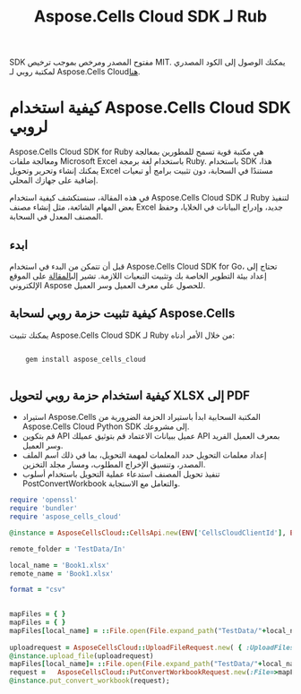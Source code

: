 ﻿---
title: Aspose.Cells Cloud SDK لـ Rub
second_title: Aspose.Cells Cloud Documen
type: docs
url: /ar/available-sdks/aspose-cells-cloud-ruby/
description: Aspose.Cells تدعم السحابة Excel لإنشاء وتحويل ودمج وتقسيم وحماية وتشغيل الكائن الداخلي وما إلى ذلك
weight: 30
kwords: Excel، Office كلاود، ريست API، جدول بيانات، PDF، CSV، Json، Markdwon، Ruby
---
 SDK مفتوح المصدر ومرخص بموجب ترخيص MIT. يمكنك الوصول إلى الكود المصدري لمكتبة روبي لـ Aspose.Cells Cloud[هنا](https://github.com/aspose-cells-cloud/aspose-cells-cloud-ruby).

# **كيفية استخدام Aspose.Cells Cloud SDK لروبي**

Aspose.Cells Cloud SDK for Ruby هي مكتبة قوية تسمح للمطورين بمعالجة ومعالجة ملفات Microsoft Excel باستخدام لغة برمجة Ruby. باستخدام SDK هذا، يمكنك إنشاء وتحرير وتحويل Excel مستندًا في السحابة، دون تثبيت برامج أو تبعيات إضافية على جهازك المحلي.

في هذه المقالة، سنستكشف كيفية استخدام Aspose.Cells Cloud SDK لـ Ruby لتنفيذ بعض المهام الشائعة، مثل إنشاء مصنف Excel جديد، وإدراج البيانات في الخلايا، وحفظ المصنف المعدل في السحابة.

## ابدء

 قبل أن تتمكن من البدء في استخدام Aspose.Cells Cloud SDK for Go، تحتاج إلى إعداد بيئة التطوير الخاصة بك وتثبيت التبعيات اللازمة. تشير إلى[المقالة](https://docs.aspose.cloud/cells/quickstart/) على الموقع الإلكتروني Aspose للحصول على معرف العميل وسر العميل.

## كيفية تثبيت حزمة روبي لسحابة Aspose.Cells

يمكنك تثبيت Aspose.Cells Cloud SDK لـ Ruby من خلال الأمر أدناه:

```bash

    gem install aspose_cells_cloud
  
 ```

## كيفية استخدام حزمة روبي لتحويل XLSX إلى PDF

- استيراد Aspose.Cells المكتبة السحابية
 ابدأ باستيراد الحزمة الضرورية من Aspose.Cells Cloud Python SDK إلى مشروعك.
- قم بتكوين API عميل ببيانات الاعتماد
 قم بتوثيق عميلك API بمعرف العميل الفريد وسر العميل.
- إعداد معلمات التحويل
 حدد المعلمات لمهمة التحويل، بما في ذلك اسم الملف المصدر، وتنسيق الإخراج المطلوب، ومسار مجلد التخزين.
- تنفيذ تحويل المصنف
 استدعاء عملية التحويل باستخدام أسلوب PostConvertWorkbook والتعامل مع الاستجابة.

```Ruby
require 'openssl'
require 'bundler'
require 'aspose_cells_cloud'

@instance = AsposeCellsCloud::CellsApi.new(ENV['CellsCloudClientId'], ENV['CellsCloudClientSecret'],'v3.0',ENV['CellsCloudApiBaseUrl'])

remote_folder = 'TestData/In'

local_name = 'Book1.xlsx'
remote_name = 'Book1.xlsx'

format = "csv"

    
mapFiles = { }   
mapFiles = { }               
mapFiles[local_name] = ::File.open(File.expand_path("TestData/"+local_name),"r")  
 
uploadrequest = AsposeCellsCloud::UploadFileRequest.new( { :UploadFiles=>mapFiles,:path=>remote_folder })
@instance.upload_file(uploadrequest)
mapFiles[local_name]= ::File.open(File.expand_path("TestData/"+local_name),"r")
request =   AsposeCellsCloud::PutConvertWorkbookRequest.new(:File=>mapFiles,:format=>format);
@instance.put_convert_workbook(request);


```
